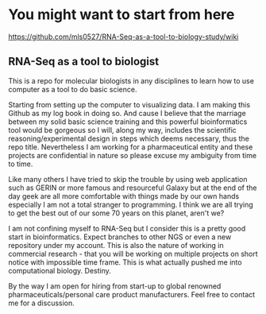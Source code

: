 # You might want to start from here

https://github.com/mls0527/RNA-Seq-as-a-tool-to-biology-study/wiki

## RNA-Seq as a tool to biologist

This is a repo for molecular biologists in any disciplines to learn how to use computer as a tool to do basic science. 

Starting from setting up the computer to visualizing data. I am making this Github as my log book in doing so. And cause I believe that the marriage between my solid basic science training and this powerful bioinformatics tool would be gorgeous so I will, along my way, includes the scientific reasoning/experimental design in steps which deems necessary, thus the repo title. Nevertheless I am working for a pharmaceutical entity and these projects are confidential in nature so please excuse my ambiguity from time to time.

Like many others I have tried to skip the trouble by using web application such as GERIN or more famous and resourceful Galaxy but at the end of the day geek are all more comfortable with things made by our own hands especially I am not a total stranger to programming. I think we are all trying to get the best out of our some 70 years on this planet, aren't we?

I am not confining myself to RNA-Seq but I consider this is a pretty good start in bioinformatics. Expect branches to other NGS or even a new repository under my account. This is also the nature of working in commercial research - that you will be working on multiple projects on short notice with impossible time frame. This is what actually pushed me into computational biology. Destiny. 

By the way I am open for hiring from start-up to global renowned pharmaceuticals/personal care product manufacturers. Feel free to contact me for a discussion. 
